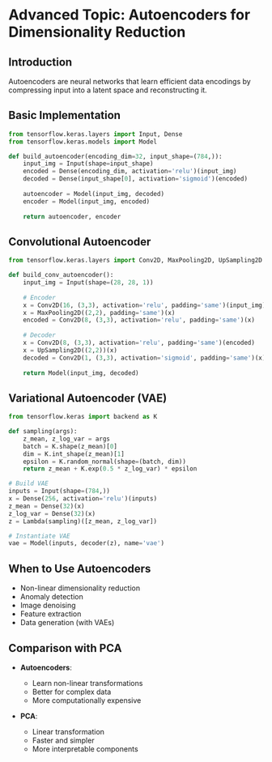 # Advanced Topic: Autoencoders for Dimensionality Reduction

## Introduction
Autoencoders are neural networks that learn efficient data encodings by compressing input into a latent space and reconstructing it.

## Basic Implementation
```python
from tensorflow.keras.layers import Input, Dense
from tensorflow.keras.models import Model

def build_autoencoder(encoding_dim=32, input_shape=(784,)):
    input_img = Input(shape=input_shape)
    encoded = Dense(encoding_dim, activation='relu')(input_img)
    decoded = Dense(input_shape[0], activation='sigmoid')(encoded)
    
    autoencoder = Model(input_img, decoded)
    encoder = Model(input_img, encoded)
    
    return autoencoder, encoder
```

## Convolutional Autoencoder
```python
from tensorflow.keras.layers import Conv2D, MaxPooling2D, UpSampling2D

def build_conv_autoencoder():
    input_img = Input(shape=(28, 28, 1))
    
    # Encoder
    x = Conv2D(16, (3,3), activation='relu', padding='same')(input_img)
    x = MaxPooling2D((2,2), padding='same')(x)
    encoded = Conv2D(8, (3,3), activation='relu', padding='same')(x)
    
    # Decoder
    x = Conv2D(8, (3,3), activation='relu', padding='same')(encoded)
    x = UpSampling2D((2,2))(x)
    decoded = Conv2D(1, (3,3), activation='sigmoid', padding='same')(x)
    
    return Model(input_img, decoded)
```

## Variational Autoencoder (VAE)
```python
from tensorflow.keras import backend as K

def sampling(args):
    z_mean, z_log_var = args
    batch = K.shape(z_mean)[0]
    dim = K.int_shape(z_mean)[1]
    epsilon = K.random_normal(shape=(batch, dim))
    return z_mean + K.exp(0.5 * z_log_var) * epsilon

# Build VAE
inputs = Input(shape=(784,))
x = Dense(256, activation='relu')(inputs)
z_mean = Dense(32)(x)
z_log_var = Dense(32)(x)
z = Lambda(sampling)([z_mean, z_log_var])

# Instantiate VAE
vae = Model(inputs, decoder(z), name='vae')
```

## When to Use Autoencoders
- Non-linear dimensionality reduction
- Anomaly detection
- Image denoising
- Feature extraction
- Data generation (with VAEs)

## Comparison with PCA
- **Autoencoders**:
  - Learn non-linear transformations
  - Better for complex data
  - More computationally expensive
  
- **PCA**:
  - Linear transformation
  - Faster and simpler
  - More interpretable components
